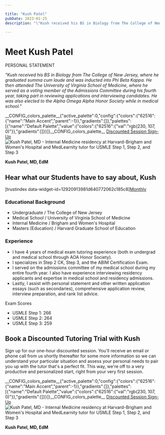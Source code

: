 ```yaml
---

title: "Kush Patel"
pubDate: 2023-01-25
description: "\"Kush received his BS in Biology from The College of New Jersey, where he graduated summa cum laude and was inducted into Phi Beta Kappa. He then attended "

---
```



# Meet Kush Patel

PERSONAL STATEMENT

_"Kush received his BS in Biology from The College of New Jersey, where he graduated summa cum laude and was inducted into Phi Beta Kappa. He then attended The University of Virginia School of Medicine, where he served as a voting member of the Admissions Committee during his fourth year, taking part in reviewing applications and interviewing candidates. He was also elected to the Alpha Omega Alpha Honor Society while in medical school."_

\_\_CONFIG\_colors\_palette\_\_{"active\_palette":0,"config":{"colors":{"62516":{"name":"Main Accent","parent":-1}},"gradients":\[\]},"palettes":\[{"name":"Default Palette","value":{"colors":{"62516":{"val":"rgb(230, 107, 0)"}},"gradients":\[\]}}\]}\_\_CONFIG\_colors\_palette\_\_ [Discounted Session Sign-Up](/purchase-discounted-session/) ![Kush Patel, MD - Internal Medicine residency at Harvard-Brigham and Women's Hospital and MedLearnity tutor for USMLE Step 1, Step 2, and Step 3](https://www.medlearnity.com//images/wp/2022/08/Kush-Patel.webp "Kush Patel")

**Kush Patel, MD, EdM**

## Hear what our Students have to say about, Kush

\[trustindex data-widget-id=12920913981d640772062c185c8\][Monthly](#)

### Educational Background

- Undergraduate / The College of New Jersey
- Medical School / University of Virginia School of Medicine
- Internal Medicine / Brigham and Women's Hospital
- Masters (Education) / Harvard Graduate School of Education

### Experience

- I have 4 years of medical exam tutoring experience (both in undergrad and medical school through AOA Honor Society).
- I specializes in Step 2 CK, Step 3, and the ABIM Certification Exam.
- I served on the admissions committee of my medical school during my entire fourth year. I also have experience interviewing residency applicants and expertise in medical school and residency admissions.
- Lastly, I assist with personal statement and other written application essays (such as secondaries), comprehensive application review, interview preparation, and rank list advice.

Exam Scores

- USMLE Step 1: 266
- USMLE Step 2: 264
- USMLE Step 3: 259

## Book a Discounted Tutoring Trial with Kush

Sign up for our one-hour discounted session. You'll receive an email or phone call from us shortly thereafter for some more information so we can understand your particular situation and assess your personal needs to pair you up with the tutor that's a perfect fit. This way, we're off to a very productive and personalized start, right from your very first session.

\_\_CONFIG\_colors\_palette\_\_{"active\_palette":0,"config":{"colors":{"62516":{"name":"Main Accent","parent":-1}},"gradients":\[\]},"palettes":\[{"name":"Default Palette","value":{"colors":{"62516":{"val":"rgb(230, 107, 0)"}},"gradients":\[\]}}\]}\_\_CONFIG\_colors\_palette\_\_ [Discounted Session Sign-Up](/purchase-discounted-session/) ![Kush Patel, MD - Internal Medicine residency at Harvard-Brigham and Women's Hospital and MedLearnity tutor for USMLE Step 1, Step 2, and Step 3](https://www.medlearnity.com//images/wp/2022/08/Kush-Patel.webp "Kush Patel")

**Kush Patel, MD, EdM**
